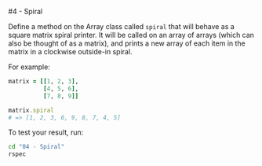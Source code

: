 #4 - Spiral

Define a method on the Array class called `spiral` that will behave as a square matrix spiral printer. It will be called on an array of arrays (which can also be thought of as a matrix), and prints a new array of each item in the matrix in a clockwise outside-in spiral.

For example:

```ruby
matrix = [[1, 2, 3],
          [4, 5, 6],
          [7, 8, 9]]

matrix.spiral
# => [1, 2, 3, 6, 9, 8, 7, 4, 5]
```

To test your result, run:

```bash
cd "04 - Spiral"
rspec
```
